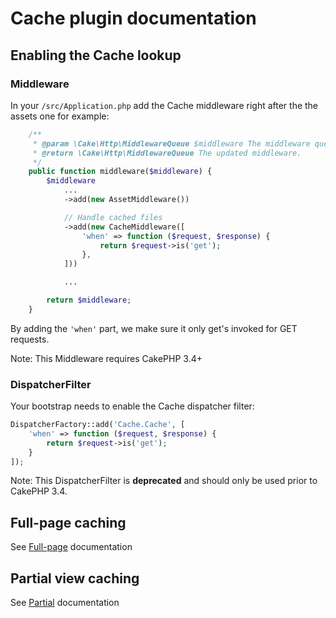 # Cache plugin documentation

## Enabling the Cache lookup

### Middleware
In your `/src/Application.php` add the Cache middleware right after the the assets one for example:
```php
	/**
	 * @param \Cake\Http\MiddlewareQueue $middleware The middleware queue to setup.
	 * @return \Cake\Http\MiddlewareQueue The updated middleware.
	 */
	public function middleware($middleware) {
		$middleware
			...
			->add(new AssetMiddleware())

			// Handle cached files
			->add(new CacheMiddleware([
				'when' => function ($request, $response) {
            		return $request->is('get');
            	},
			]))

			...

		return $middleware;
	}
```
By adding the `'when'` part, we make sure it only get's invoked for GET requests.

Note: This Middleware requires CakePHP 3.4+

### DispatcherFilter
Your bootstrap needs to enable the Cache dispatcher filter:
```php
DispatcherFactory::add('Cache.Cache', [
	'when' => function ($request, $response) {
		return $request->is('get');
	}
]);
```

Note: This DispatcherFilter is **deprecated** and should only be used prior to CakePHP 3.4.

## Full-page caching

See [Full-page](Full-page.md) documentation

## Partial view caching

See [Partial](Partial.md) documentation
